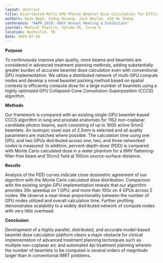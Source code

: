 ```yaml
---
layout: abstract
title: Distributed Multi-GPU Photon Beamlet Dose Calculation for Efficient Radiation Treatment Planning
authors: Ryan Neph, Cheng Ouyang, Jack Neylon, and Ke Sheng
conference: "AAPM 2018: 60th Annual Meeting & Exhibition"
journal: Medical Physics, Volume 56, Issue 6
location: Nashville, TN
date: 2018-07-29
---
```

**Purpose**

To continuously improve plan quality, more beams and beamlets are considered in advanced treatment planning methods, adding substantially greater burden of accurate beamlet dose calculation even with conventional GPU implementation. We utilize a distributed network of multi-GPU compute nodes and develop a novel beamlet packing method based on spatial contexts to efficiently compute dose for a large number of beamlets using a highly optimized GPU Collapsed-Cone Convolution-Superposition (CCCS) algorithm. 

**Methods**

Our framework is compared with an existing single-GPU beamlet-based CCCS algorithm in lung and prostate anatomies for 1162 non-coplanar candidate photon beams, each consisting of up to 1600 active 5mm2 beamlets. An isotropic voxel size of 2.5mm is selected and all quality parameters are matched where possible. The calculation time using one GPU, and two GPUs distributed across one, two, and three networked nodes is measured. In addition, percent-depth-dose (PDD) is compared with Monte Carlo calculated dose in a water phantom for a 6MV flattening-filter-free beam and 10cm2 field at 100cm source-surface-distance. 

**Results**

Analysis of the PDD curves indicate close dosimetric agreement of our algorithm with the Monte Carlo calculated dose distribution. Comparison with the existing single-GPU implementation reveals that our algorithm provides 39x speedup on 1 GPU; and more than 100x on 4 GPUs across 2 nodes. We observe a near-linear proportionality between the number of GPU nodes utilized and overall calculation time. Further profiling demonstrates scalability to a widely distributed network of compute nodes with very little overhead.

**Conclusion**

Development of a highly parallel, distributed, and accurate model-based beamlet dose calculation platform clears a major obstacle for clinical implementation of advanced treatment planning techniques such as multiple non-coplanar arc and automated 4pi treatment planning wherein the number of beamlets to be computed is several orders of magnitude larger than in conventional IMRT problems. 

